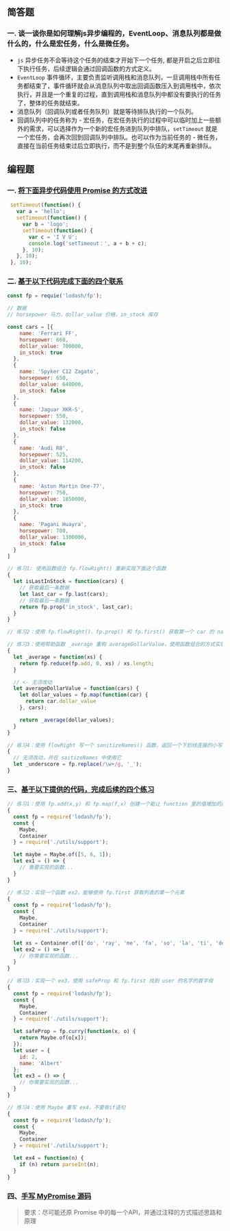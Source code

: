 ## 简答题

### 一. 谈一谈你是如何理解js异步编程的，EventLoop、消息队列都是做什么的，什么是宏任务，什么是微任务。

* `js` 异步任务不会等待这个任务的结束才开始下一个任务, 都是开启之后立即往下执行任务，后续逻辑会通过回调函数的方式定义。
* `EventLoop` 事件循环，主要负责监听调用栈和消息队列，一旦调用栈中所有任务都结束了，事件循环就会从消息队列中取出回调函数压入到调用栈中，依次执行，并且是一个重复的过程，直到调用栈和消息队列中都没有要执行的任务了，整体的任务就结束。
* 消息队列（回调队列或者任务队列）就是等待排队执行的一个队列。
* 回调队列中的任务称为 - 宏任务，在宏任务执行的过程中可以临时加上一些额外的需求，可以选择作为一个新的宏任务进到队列中排队，`setTimeout` 就是一个宏任务，会再次回到回调队列中排队。也可以作为当前任务的 - 微任务，直接在当前任务结束过后立即执行，而不是到整个队伍的末尾再重新排队。

## 编程题

### 一. [将下面异步代码使用 Promise 的方式改进](https://github.com/mysanyue/studyNotes/blob/main/part1/task-1/code/1.js)

``` js
 setTimeout(function() {
   var a = 'hello';
   setTimeout(function() {
     var b = 'logo';
     setTimeout(function() {
       var c = 'I V U';
       console.log('setTimeout：', a + b + c);
     }, 10);
   }, 10);
 }, 10);
```

### 二. [基于以下代码完成下面的四个联系](https://github.com/mysanyue/studyNotes/blob/main/part1/task-1/code/2.js)

``` js
const fp = requie('lodash/fp');

// 数据
// horsepower 马力，dollar_value 价格，in_stock 库存

const cars = [{
    name: 'Ferrari FF',
    horsepower: 660,
    dollar_value: 700000,
    in_stock: true
  },
  {
    name: 'Spyker C12 Zagato',
    horsepower: 650,
    dollar_value: 648000,
    in_stock: false
  },
  {
    name: 'Jaguar XKR-S',
    horsepower: 550,
    dollar_value: 132000,
    in_stock: false
  },
  {
    name: 'Audi R8',
    horsepower: 525,
    dollar_value: 114200,
    in_stock: false
  },
  {
    name: 'Aston Martin One-77',
    horsepower: 750,
    dollar_value: 1850000,
    in_stock: true
  },
  {
    name: 'Pagani Huayra',
    horsepower: 700,
    dollar_value: 1300000,
    in_stock: false
  }
]

// 练习1: 使用函数组合 fp.flowRight() 重新实现下面这个函数
{
  let isLastInStock = function(cars) {
    // 获取最后一条数据
    let last_car = fp.last(cars);
    // 获取最后一条数据
    return fp.prop('in_stock', last_car);
  }
}

// 练习2：使用 fp.flowRight()、fp.prop() 和 fp.first() 获取第一个 car 的 name

// 练习3：使用帮助函数 _average 重构 averageDollarValue，使用函数组合的方式实现
{
  let _average = function(xs) {
    return fp.reduce(fp.add, 0, xs) / xs.length;
  }

  // <- 无须改动
  let averageDollarValue = function(cars) {
    let dollar_values = fp.map(function(car) {
      return car.dollar_value
    }, cars);

    return _average(dollar_values);
  }
}

// 练习4：使用 flowRight 写一个 sanitizeNames() 函数，返回一个下划线连接的小写字符串，把数组中的 name 转换为这种形式： sanitizeNames(['Hello World']) => ['hello_world']
{
  // 无须改动，并在 saitizeNames 中使用它
  let _underscore = fp.replace(/\w+/g, '_');
}
```

### 三、[基于以下提供的代码，完成后续的四个练习](https://github.com/mysanyue/studyNotes/blob/main/part1/task-1/code/3.js)

``` js
// 练习1：使用 fp.add(x,y) 和 fp.map(f,x) 创建一个能让 function 里的值增加的函数 ex1
{
  const fp = require('lodash/fp');
  const {
    Maybe,
    Container
  } = require('./utils/support');

  let maybe = Maybe.of([5, 6, 1]);
  let ex1 = () => {
    // 需要实现的函数...
  }
}

// 练习2：实现一个函数 ex2，能够使用 fp.first 获取列表的第一个元素
{
  const fp = require('lodash/fp');
  const {
    Maybe,
    Container
  } = require('./utils/support');

  let xs = Container.of(['do', 'ray', 'me', 'fa', 'so', 'la', 'ti', 'do']);
  let ex2 = () => {
    // 你需要实现的函数...
  }
}

// 练习3：实现一个 ex3，使用 safeProp 和 fp.first 找到 user 的名字的首字母
{
  const fp = require('lodash/fp');
  const {
    Maybe,
    Container
  } = require('./utils/support');

  let safeProp = fp.curry(function(x, o) {
    return Maybe.of(o[x]);
  });
  let user = {
    id: 2,
    name: 'Albert'
  };
  let ex3 = () => {
    // 你需要实现的函数...
  }
}

// 练习4：使用 Maybe 重写 ex4，不要有if语句
{
  const fp = require('lodash/fp');
  const {
    Maybe,
    Container
  } = require('./utils/support');

  let ex4 = function(n) {
    if (n) return parseInt(n);
  }
}
```

### 四、[手写 MyPromise 源码](https://github.com/mysanyue/studyNotes/blob/main/part1/task-1/code/4.js)

> 要求：尽可能还原 Promise 中的每一个API，并通过注释的方式描述思路和原理
